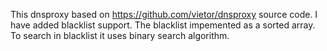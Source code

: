 This dnsproxy based on https://github.com/vietor/dnsproxy source code. I have added blacklist support. The blacklist impemented as a sorted array.
To search in blacklist it uses binary search algorithm.
